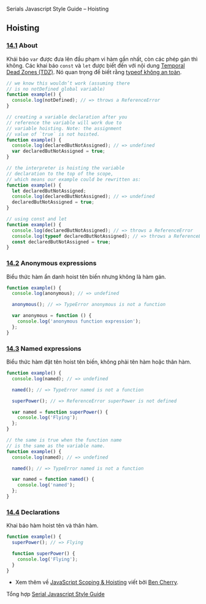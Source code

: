 Serials Javascript Style Guide – Hoisting

## Hoisting

<a name="hoisting--about"></a><a name="14.1"></a>
### [14.1](#hoisting--about) About
Khái báo `var` được đưa lên đầu phạm vi hàm gần nhất, còn các phép gán thì không. Các khai báo `const` và `let` được biết đến với nội dung [Temporal Dead Zones (TDZ)](https://developer.mozilla.org/en-US/docs/Web/JavaScript/Reference/Statements/let#Temporal_Dead_Zone). Nó quan trọng để biết rằng [typeof không an toàn](http://es-discourse.com/t/why-typeof-is-no-longer-safe/15).

```javascript
// we know this wouldn’t work (assuming there
// is no notDefined global variable)
function example() {
  console.log(notDefined); // => throws a ReferenceError
}

// creating a variable declaration after you
// reference the variable will work due to
// variable hoisting. Note: the assignment
// value of `true` is not hoisted.
function example() {
  console.log(declaredButNotAssigned); // => undefined
  var declaredButNotAssigned = true;
}

// the interpreter is hoisting the variable
// declaration to the top of the scope,
// which means our example could be rewritten as:
function example() {
  let declaredButNotAssigned;
  console.log(declaredButNotAssigned); // => undefined
  declaredButNotAssigned = true;
}

// using const and let
function example() {
  console.log(declaredButNotAssigned); // => throws a ReferenceError
  console.log(typeof declaredButNotAssigned); // => throws a ReferenceError
  const declaredButNotAssigned = true;
}
```

<a name="hoisting--anon-expressions"></a><a name="14.2"></a>
### [14.2](#hoisting--anon-expressions) Anonymous expressions
Biểu thức hàm ẩn danh hoist tên biến nhưng không là hàm gán.

```javascript
function example() {
  console.log(anonymous); // => undefined

  anonymous(); // => TypeError anonymous is not a function

  var anonymous = function () {
    console.log('anonymous function expression');
  };
}
```

<a name="hoisting--named-expresions"></a><a name="hoisting--named-expressions"></a><a name="14.3"></a>
### [14.3](#hoisting--named-expressions) Named expressions
Biểu thức hàm đặt tên hoist tên biến, không phải tên hàm hoặc thân hàm.

```javascript
function example() {
  console.log(named); // => undefined

  named(); // => TypeError named is not a function

  superPower(); // => ReferenceError superPower is not defined

  var named = function superPower() {
    console.log('Flying');
  };
}

// the same is true when the function name
// is the same as the variable name.
function example() {
  console.log(named); // => undefined

  named(); // => TypeError named is not a function

  var named = function named() {
    console.log('named');
  };
}
```

<a name="hoisting--declarations"></a><a name="14.4"></a>
### [14.4](#hoisting--declarations) Declarations
Khai báo hàm hoist tên và thân hàm.

```javascript
function example() {
  superPower(); // => Flying

  function superPower() {
    console.log('Flying');
  }
}
```

- Xem thêm về [JavaScript Scoping & Hoisting](http://www.adequatelygood.com/2010/2/JavaScript-Scoping-and-Hoisting/) viết bởi [Ben Cherry](http://www.adequatelygood.com/).

Tổng hợp [Serial Javascript Style Guide](/2019/05/17/serials-javascript-style-guide/)